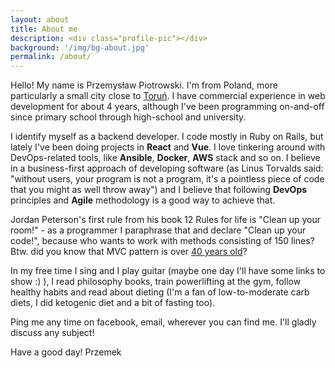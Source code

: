 ```yaml
---
layout: about
title: About me
description: <div class="profile-pic"></div>
background: '/img/bg-about.jpg'
permalink: /about/
---
```


Hello! My name is Przemysław Piotrowski. I'm from Poland, more particularly a small city close to [Toruń](https://goo.gl/maps/tUaYi3cYLPm).
I have commercial experience in web development for about 4 years, although I've been programming on-and-off since primary school through high-school
and university.

I identify myself as a backend developer. I code mostly in Ruby on Rails, but lately I've been doing projects in **React** and **Vue**. I love tinkering
around with DevOps-related tools, like **Ansible**, **Docker**, **AWS** stack and so on. I believe in a business-first approach of developing software
(as Linus Torvalds said: "without users, your program is not a program, it's a pointless piece of code that you might as well throw away") and
I believe that following **DevOps** principles and **Agile** methodology is a good way to achieve that.

Jordan Peterson's first rule from his book 12 Rules for life is "Clean up your room!" - as a programmer I paraphrase that and declare
"Clean up your code!", because who wants to work with methods consisting of 150 lines? Btw. did you know that MVC pattern is over
[40 years old](https://en.wikipedia.org/wiki/Model%E2%80%93view%E2%80%93controller#History)?

In my free time I sing and I play guitar (maybe one day I'll have some links to show :) ), I read philosophy books, train powerlifting at the
gym, follow healthy habits and read about dieting (I'm a fan of low-to-moderate carb diets, I did ketogenic diet and a bit of fasting too).

Ping me any time on facebook, email, wherever you can find me. I'll gladly discuss any subject!

Have a good day!
Przemek
